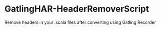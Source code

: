 # GatlingHAR-HeaderRemoverScript
Remove headers in your .scala files after converting using Gatling Recorder
